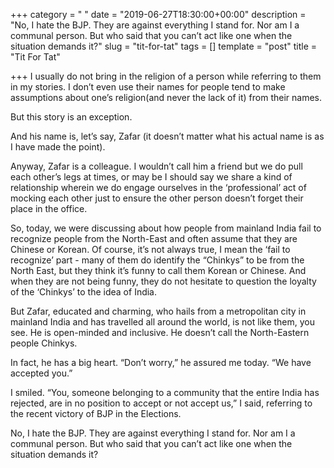 +++
category = " "
date = "2019-06-27T18:30:00+00:00"
description = "No, I hate the BJP. They are against everything I stand for. Nor am I a communal person. But who said that you can’t act like one when the situation demands it?"
slug = "tit-for-tat"
tags = []
template = "post"
title = "Tit For Tat"

+++
I usually do not bring in the religion of a person while referring to them in my stories. I don’t even use their names for people tend to make assumptions about one’s religion(and never the lack of it) from their names.

But this story is an exception.

And his name is, let’s say, Zafar (it doesn’t matter what his actual name is as I have made the point).

Anyway, Zafar is a colleague. I wouldn’t call him a friend but we do pull each other’s legs at times, or may be I should say we share a kind of relationship wherein we do engage ourselves in the ‘professional’ act of mocking each other just to ensure the other person doesn’t forget their place in the office.

So, today, we were discussing about how people from mainland India fail to recognize people from the North-East and often assume that they are Chinese or Korean. Of course, it’s not always true, I mean the ‘fail to recognize’ part - many of them do identify the “Chinkys” to be from the North East, but they think it’s funny to call them Korean or Chinese. And when they are not being funny, they do not hesitate to question the loyalty of the ‘Chinkys’ to the idea of India.

But Zafar, educated and charming, who hails from a metropolitan city in mainland India and has travelled all around the world, is not like them, you see. He is open-minded and inclusive. He doesn’t call the North-Eastern people Chinkys.

In fact, he has a big heart. “Don’t worry,” he assured me today. “We have accepted you.”

I smiled. “You, someone belonging to a community that the entire India has rejected, are in no position to accept or not accept us,” I said, referring to the recent victory of BJP in the Elections.

No, I hate the BJP. They are against everything I stand for. Nor am I a communal person. But who said that you can’t act like one when the situation demands it?